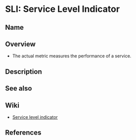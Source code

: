 # SLI: Service Level Indicator

## Name

## Overview
- The actual metric measures the performance of a service.

## Description

## See also

## Wiki
- [Service level indicator](https://en.wikipedia.org/wiki/Service_level_indicator)

## References
